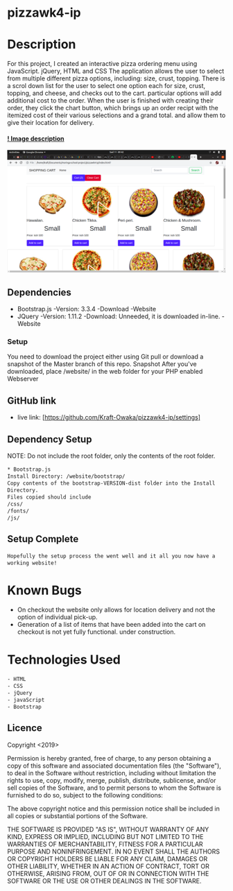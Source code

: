 # pizzawk4-ip
# Description 
For this project, I created an interactive pizza ordering menu using JavaScript. jQuery, HTML and CSS The application allows the user to select from multiple different pizza options, including: size, crust, topping. There is a scrol down list for the  user to select one option each for size, crust, topping, and cheese, and checks out to the cart. particular options will add additional cost to the order. When the user is finished with creating their order, they click the chart button, which brings up an order recipt with the itemized cost of their various selections and a grand total. and allow them to give their location for delivery.

#### [! Image description](link-to-image) 
<img src = "image/website.png">

## Dependencies
 * Bootstrap.js
    -Version: 3.3.4
    -Download
    -Website
 * JQuery
    -Version: 1.11.2
    -Download: Unneeded, it is downloaded in-line.
    -Website
### Setup
You need to download the project either using Git pull or download a snapshot of the Master branch of this repo.
Snapshot
After you've downloaded, place /website/ in the web folder for your PHP enabled Webserver

## GitHub link
* live link: [https://github.com/Kraft-Owaka/pizzawk4-ip/settings]

## Dependency Setup
NOTE: Do not include the root folder, only the contents of the root folder.

    * Bootstrap.js
    Install Directory: /website/bootstrap/
    Copy contents of the bootstrap-VERSION-dist folder into the Install Directory.
    Files copied should include
    /css/
    /fonts/
    /js/

## Setup Complete
    Hopefully the setup process the went well and it all you now have a working website!
# Known Bugs
 - On checkout the website only allows for location delivery and not the option of individual pick-up.
 - Generation of a list of items that have been added into the cart on checkout is not yet fully functional. under construction.

# Technologies Used
    - HTML
    - CSS
    - jQuery
    - javaScript
    - Bootstrap

## Licence

Copyright <2019> <COPYRIGHT Owaka Kraft>

Permission is hereby granted, free of charge, to any person obtaining a copy of this software and associated documentation files (the "Software"), to deal in the Software without restriction, including without limitation the rights to use, copy, modify, merge, publish, distribute, sublicense, and/or sell copies of the Software, and to permit persons to whom the Software is furnished to do so, subject to the following conditions:

The above copyright notice and this permission notice shall be included in all copies or substantial portions of the Software.

THE SOFTWARE IS PROVIDED "AS IS", WITHOUT WARRANTY OF ANY KIND, EXPRESS OR IMPLIED, INCLUDING BUT NOT LIMITED TO THE WARRANTIES OF MERCHANTABILITY, FITNESS FOR A PARTICULAR PURPOSE AND NONINFRINGEMENT. IN NO EVENT SHALL THE AUTHORS OR COPYRIGHT HOLDERS BE LIABLE FOR ANY CLAIM, DAMAGES OR OTHER LIABILITY, WHETHER IN AN ACTION OF CONTRACT, TORT OR OTHERWISE, ARISING FROM, OUT OF OR IN CONNECTION WITH THE SOFTWARE OR THE USE OR OTHER DEALINGS IN THE SOFTWARE.